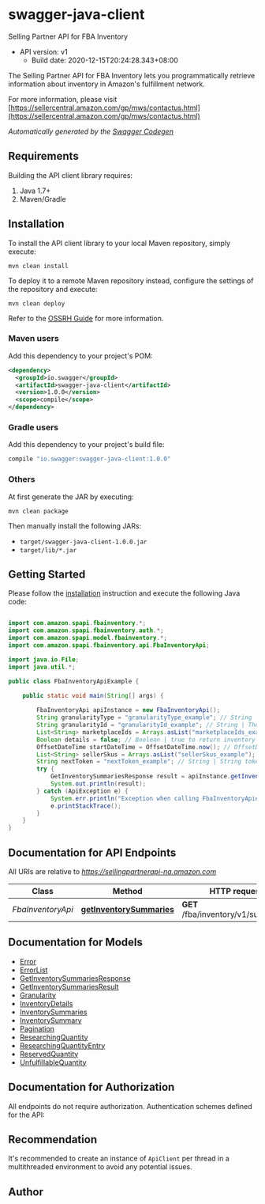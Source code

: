 # swagger-java-client

Selling Partner API for FBA Inventory
- API version: v1
  - Build date: 2020-12-15T20:24:28.343+08:00

The Selling Partner API for FBA Inventory lets you programmatically retrieve information about inventory in Amazon's fulfillment network.

  For more information, please visit [https://sellercentral.amazon.com/gp/mws/contactus.html](https://sellercentral.amazon.com/gp/mws/contactus.html)

*Automatically generated by the [Swagger Codegen](https://github.com/swagger-api/swagger-codegen)*


## Requirements

Building the API client library requires:
1. Java 1.7+
2. Maven/Gradle

## Installation

To install the API client library to your local Maven repository, simply execute:

```shell
mvn clean install
```

To deploy it to a remote Maven repository instead, configure the settings of the repository and execute:

```shell
mvn clean deploy
```

Refer to the [OSSRH Guide](http://central.sonatype.org/pages/ossrh-guide.html) for more information.

### Maven users

Add this dependency to your project's POM:

```xml
<dependency>
  <groupId>io.swagger</groupId>
  <artifactId>swagger-java-client</artifactId>
  <version>1.0.0</version>
  <scope>compile</scope>
</dependency>
```

### Gradle users

Add this dependency to your project's build file:

```groovy
compile "io.swagger:swagger-java-client:1.0.0"
```

### Others

At first generate the JAR by executing:

```shell
mvn clean package
```

Then manually install the following JARs:

* `target/swagger-java-client-1.0.0.jar`
* `target/lib/*.jar`

## Getting Started

Please follow the [installation](#installation) instruction and execute the following Java code:

```java

import com.amazon.spapi.fbainventory.*;
import com.amazon.spapi.fbainventory.auth.*;
import com.amazon.spapi.model.fbainventory.*;
import com.amazon.spapi.fbainventory.api.FbaInventoryApi;

import java.io.File;
import java.util.*;

public class FbaInventoryApiExample {

    public static void main(String[] args) {
        
        FbaInventoryApi apiInstance = new FbaInventoryApi();
        String granularityType = "granularityType_example"; // String | The granularity type for the inventory aggregation level.
        String granularityId = "granularityId_example"; // String | The granularity ID for the inventory aggregation level.
        List<String> marketplaceIds = Arrays.asList("marketplaceIds_example"); // List<String> | The marketplace ID for the marketplace for which to return inventory summaries.
        Boolean details = false; // Boolean | true to return inventory summaries with additional summarized inventory details and quantities. Otherwise, returns inventory summaries only (default value).
        OffsetDateTime startDateTime = OffsetDateTime.now(); // OffsetDateTime | A start date and time in ISO8601 format. If specified, all inventory summaries that have changed since then are returned. You must specify a date and time that is no earlier than 18 months prior to the date and time when you call the API. Note: Changes in inboundWorkingQuantity, inboundShippedQuantity and inboundReceivingQuantity are not detected.
        List<String> sellerSkus = Arrays.asList("sellerSkus_example"); // List<String> | A list of seller SKUs for which to return inventory summaries. You may specify up to 50 SKUs.
        String nextToken = "nextToken_example"; // String | String token returned in the response of your previous request.
        try {
            GetInventorySummariesResponse result = apiInstance.getInventorySummaries(granularityType, granularityId, marketplaceIds, details, startDateTime, sellerSkus, nextToken);
            System.out.println(result);
        } catch (ApiException e) {
            System.err.println("Exception when calling FbaInventoryApi#getInventorySummaries");
            e.printStackTrace();
        }
    }
}

```

## Documentation for API Endpoints

All URIs are relative to *https://sellingpartnerapi-na.amazon.com*

Class | Method | HTTP request | Description
------------ | ------------- | ------------- | -------------
*FbaInventoryApi* | [**getInventorySummaries**](FbaInventoryApi.md#getInventorySummaries) | **GET** /fba/inventory/v1/summaries | 


## Documentation for Models

 - [Error](../Error.md)
 - [ErrorList](../ErrorList.md)
 - [GetInventorySummariesResponse](GetInventorySummariesResponse.md)
 - [GetInventorySummariesResult](GetInventorySummariesResult.md)
 - [Granularity](Granularity.md)
 - [InventoryDetails](InventoryDetails.md)
 - [InventorySummaries](InventorySummaries.md)
 - [InventorySummary](InventorySummary.md)
 - [Pagination](Pagination.md)
 - [ResearchingQuantity](ResearchingQuantity.md)
 - [ResearchingQuantityEntry](ResearchingQuantityEntry.md)
 - [ReservedQuantity](ReservedQuantity.md)
 - [UnfulfillableQuantity](UnfulfillableQuantity.md)


## Documentation for Authorization

All endpoints do not require authorization.
Authentication schemes defined for the API:

## Recommendation

It's recommended to create an instance of `ApiClient` per thread in a multithreaded environment to avoid any potential issues.

## Author



